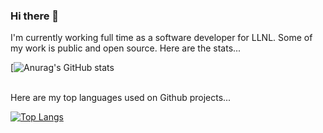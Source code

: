 ### Hi there 👋

I'm currently working full time as a software developer for LLNL. Some of my work is public and open source.
Here are the stats...

[![Anurag's GitHub stats](https://github-readme-stats.vercel.app/api?username=downiec&count_private=true&show_icons=true&theme=cobalt)

<br />Here are my top languages used on Github projects... 

[![Top Langs](https://github-readme-stats.vercel.app/api/top-langs/?username=downiec&layout=compact)](https://github.com/anuraghazra/github-readme-stats)

<!--
**downiec/downiec** is a ✨ _special_ ✨ repository because its `README.md` (this file) appears on your GitHub profile.

Here are some ideas to get you started:

- 🔭 I’m currently working on ...
- 🌱 I’m currently learning ...
- 👯 I’m looking to collaborate on ...
- 🤔 I’m looking for help with ...
- 💬 Ask me about ...
- 📫 How to reach me: ...
- 😄 Pronouns: ...
- ⚡ Fun fact: ...
-->
